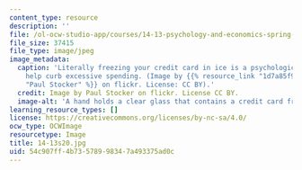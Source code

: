 ```yaml
---
content_type: resource
description: ''
file: /ol-ocw-studio-app/courses/14-13-psychology-and-economics-spring-2020/54c907ff4b73578998347a493375ad0c_14-13s20.jpg
file_size: 37415
file_type: image/jpeg
image_metadata:
  caption: 'Literally freezing your credit card in ice is a psychological tactic to
    help curb excessive spending. (Image by {{% resource_link "1d7a85f9-ec26-4f90-aa28-138d05590452"
    "Paul Stocker" %}} on flickr. License: CC BY).'
  credit: Image by Paul Stocker on flickr. License CC BY.
  image-alt: 'A hand holds a clear glass that contains a credit card frozen in ice. '
learning_resource_types: []
license: https://creativecommons.org/licenses/by-nc-sa/4.0/
ocw_type: OCWImage
resourcetype: Image
title: 14-13s20.jpg
uid: 54c907ff-4b73-5789-9834-7a493375ad0c
---
```

